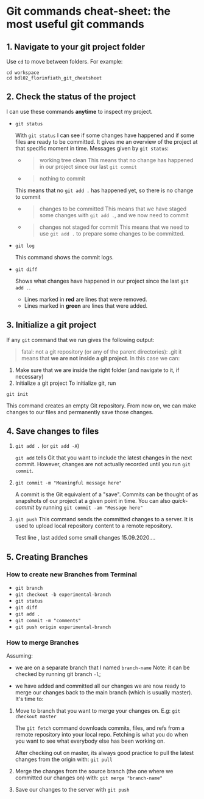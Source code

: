 # Git commands cheat-sheet: the most useful git commands

## 1. Navigate to your git project folder

Use `cd` to move between folders. For example:
```
cd workspace
cd bdl02_florinfiath_git_cheatsheet
```
## 2. Check the status of the project

I can use these commands **anytime** to inspect my project.
- `git status`

    With `git status` I can see if some changes have happened and if some files are ready to be committed. 
    It gives me an overview of the project at that specific moment in time.
    Messages given by `git status`:
    - > working tree clean
    This means that no change has happened in our project since our last `git commit`
    - > nothing to commit
    
    This means that no `git add .` has happened yet, so there is no change to commit
    - > changes to be committed
    This means that we have staged some changes with `git add .`, and we now need to commit 
    - > changes not staged for commit
    This means that we need to use `git add .` to prepare some changes to be committed.
- `git log` 

    This command shows the commit logs.
- `git diff`

    Shows what changes have happened in our project since the last `git add .`.
    - Lines marked in **red** are lines that were removed.
    - Lines marked in **green** are lines that were added.
## 3. Initialize a git project 

If any `git` command that we run gives the following output:
> fatal: not a git repository (or any of the parent directories): .git
it means that **we are not inside a git project**.
In this case we can:
1. Make sure that we are inside the right folder (and navigate to it, if necessary)
2. Initialize a git project
To initialize git, run 
```
git init
``` 
This command creates an empty Git repository. From now on, we can make changes to our files and permanently save those changes.
## 4. Save changes to files

1. `git add .` (or `git add -A`)

    `git add` tells Git that you want to include the latest changes in the next commit. However, changes are not actually recorded until you run `git commit`.
2. `git commit -m "Meaningful message here"`

    A commit is the Git equivalent of a "save". Commits can be thought of as snapshots of our project at a given point in time.
    You can also *quick-commit* by running `git commit -am "Message here"`
3. `git push`
    This command sends the committed changes to a server. It is used to upload local repository content to a remote repository.

    Test line , last added some small changes 15.09.2020....

## 5. Creating Branches 

 ### How to create new Branches from Terminal 
 - `git branch`
 - `git checkout -b experimental-branch`
 - `git status`
 - `git diff`
 - `git add .`
 - `git commit -m "comments"`
 - `git push origin experimental-branch`

### How to merge Branches
Assuming:
- we are on a separate branch that I named `branch-name` Note: it can be checked by running git branch `-l`;

- we have added and committed all our changes
we are now ready to merge our changes back to the main branch (which is usually master). It's time to:

1) Move to branch that you want to merge your changes on.
    E.g: `git checkout master`

    The `git fetch` command downloads commits, files, and refs from a remote repository into your local repo. Fetching is what you do when you want to see what everybody else has been working on.

    After checking out on master, its always good practice to pull the latest changes from the origin with:
    `git pull`
    
2) Merge the changes from the source branch (the one where we committed our changes on) with:
`git merge "branch-name"`

3) Save our changes to the server with
 `git push`







            